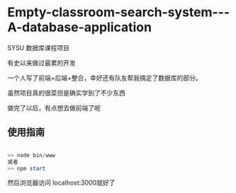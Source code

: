 # Empty-classroom-search-system---A-database-application
SYSU 数据库课程项目

有史以来做过最累的开发

一个人写了前端+后端+整合，幸好还有队友帮我搞定了数据库的部分。

虽然项目真的很菜但是确实学到了不少东西

做完了以后，有点想去做前端了呢

## 使用指南

```powershell

>> node bin/www
或者
>> npm start

```

然后浏览器访问 localhost:3000就好了
